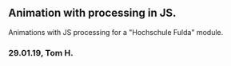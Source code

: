 ## Animation with processing in JS.

Animations with JS processing for a "Hochschule Fulda" module.

### 29.01.19, Tom H.